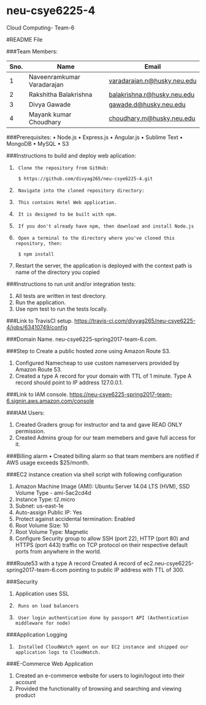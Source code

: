 # neu-csye6225-4
Cloud Computing- Team-6

#README File

###Team Members:

Sno. | Name | Email
---- | ------------ | -------------
1 | Naveenramkumar Varadarajan | varadarajan.n@husky.neu.edu
2 | Rakshitha Balakrishna | balakrishna.r@husky.neu.edu
3 | Divya Gawade | gawade.d@husky.neu.edu
4 | Mayank kumar Choudhary | choudhary.m@husky.neu.edu

###Prerequisites:
•	Node.js
•	Express.js
•	Angular.js
•	Sublime Text
•	MongoDB
•	MySQL
•	S3

###Instructions to build and deploy web aplication:
1.      Clone the repository from GitHub:

		$ https://github.com/divyag265/neu-csye6225-4.git
2.      Navigate into the cloned repository directory:
3.      This contains Hotel Web application.
4.      It is designed to be built with npm.
5.      If you don't already have npm, then download and install Node.js
5.      Open a terminal to the directory where you've cloned this repository, then:

		$ npm install
6.	Restart the server, the application is deployed with the context path is name of the directory you copied

###Instructions to run unit and/or integration tests:
1.	All tests are written in test directory.
2.	Run the application.
3.	Use npm test to run the tests locally.

###Link to TravisCI setup.
https://travis-ci.com/divyag265/neu-csye6225-4/jobs/63410749/config


###Domain Name.
neu-csye6225-spring2017-team-6.com.

###Step to Create a public hosted zone using Amazon Route S3.
1.  Configured Namecheap to use custom nameservers provided by Amazon Route 53.
2.  Created a type A record for your domain with TTL of 1 minute. Type A record should point to IP address 127.0.0.1.

###Link to IAM console.
https://neu-csye6225-spring2017-team-6.signin.aws.amazon.com/console

###IAM Users:
1.	Created Graders group for instructor and ta and gave READ ONLY permission.
2.	Created Admins group for our team memebers and gave full access for it.

###Billing alarm
•	Created billing alarm so that team members are notified if AWS usage exceeds $25/month.

###EC2 instance creation via shell script with following configuration
1.	Amazon Machine Image (AMI): Ubuntu Server 14.04 LTS (HVM), SSD Volume Type - ami-5ac2cd4d
2. 	Instance Type: t2.micro
3. 	Subnet: us-east-1e
4.	Auto-assign Public IP: Yes
5. 	Protect against accidental termination: Enabled
6. 	Root Volume Size: 10
7. 	Root Volume Type: Magnetic
8.	 Configure Security group to allow SSH (port 22), HTTP (port 80) and HTTPS (port 443) traffic on TCP protocol on their respective default ports from anywhere in the world.

###Route53 with a type A record 
Created A record of ec2.neu-csye6225-spring2017-team-6.com pointing to public IP address with TTL of 300.

###Security
1. 	Application uses SSL
2.      Runs on load balancers
3.      User login authentication done by passport API (Authentication middleware for node)

###Application Logging
1.      Installed CloudWatch agent on our EC2 instance and shipped our application logs to CloudWatch.

###E-Commerce Web Application 
1. Created an e-commerce website for users to login/logout into their account 
2. Provided the functionality of browsing and searching and viewing product
